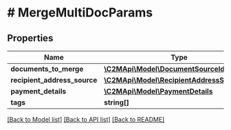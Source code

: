 # # MergeMultiDocParams

## Properties

Name | Type | Description | Notes
------------ | ------------- | ------------- | -------------
**documents_to_merge** | [**\C2MApi\Model\DocumentSourceIdentifier[]**](DocumentSourceIdentifier.md) |  |
**recipient_address_source** | [**\C2MApi\Model\RecipientAddressSource**](RecipientAddressSource.md) |  |
**payment_details** | [**\C2MApi\Model\PaymentDetails**](PaymentDetails.md) |  |
**tags** | **string[]** |  | [optional]

[[Back to Model list]](../../README.md#models) [[Back to API list]](../../README.md#endpoints) [[Back to README]](../../README.md)
